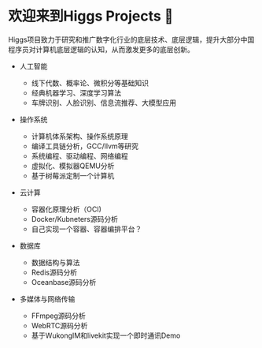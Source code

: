 # 欢迎来到Higgs Projects 👋

Higgs项目致力于研究和推广数字化行业的底层技术、底层逻辑，提升大部分中国程序员对计算机底层逻辑的认知，从而激发更多的底层创新。
  
- 人工智能
  - 线下代数、概率论、微积分等基础知识
  - 经典机器学习、深度学习算法
  - 车牌识别、人脸识别、信息流推荐、大模型应用
    
- 操作系统
  - 计算机体系架构、操作系统原理
  - 编译工具链分析，GCC/llvm等研究
  - 系统编程、驱动编程、网络编程
  - 虚拟化、模拟器QEMU分析
  - 基于树莓派定制一个计算机
    
- 云计算
  - 容器化原理分析（OCI)
  - Docker/Kubneters源码分析
  - 自己实现一个容器、容器编排平台？
    
- 数据库
  - 数据结构与算法
  - Redis源码分析
  - Oceanbase源码分析

- 多媒体与网络传输
  - FFmpeg源码分析
  - WebRTC源码分析
  - 基于WukongIM和livekit实现一个即时通讯Demo
